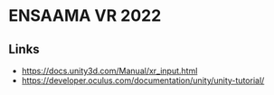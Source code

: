 # ENSAAMA VR 2022

## Links
- https://docs.unity3d.com/Manual/xr_input.html
- https://developer.oculus.com/documentation/unity/unity-tutorial/
